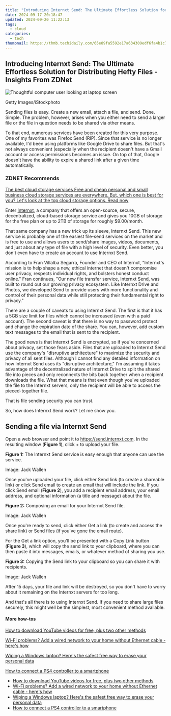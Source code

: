 ```yaml
---
title: "Introducing Internxt Send: The Ultimate Effortless Solution for Distributing Hefty Files - Insights From ZDNet"
date: 2024-09-17 20:18:47
updated: 2024-09-20 11:22:13
tags:
  - cloud
categories:
  - tech
thumbnail: https://thmb.techidaily.com/65e89fa5592e17a634309edf6fa4b1c7a4776f7c9bc581c108157d66f219235d.jpg
---
```


## Introducing Internxt Send: The Ultimate Effortless Solution for Distributing Hefty Files - Insights From ZDNet

![Thoughtful computer user looking at laptop screen](https://www.zdnet.com/a/img/resize/242f6596afd147956f89d4264d66998fbfa6dc69/2020/12/11/64443fb3-2778-4288-879b-ca1d29f72f0d/computeruseristock-625990542a.jpg?auto=webp&width=1280)

Getty Images/iStockphoto

Sending files is easy. Create a new email, attach a file, and send. Done. Simple. The problem, however, arises when you either need to send a larger file or the file in question needs to be shared via other means.

To that end, numerous services have been created for this very purpose. One of my favorites was Firefox Send (RIP). Since that service is no longer available, I'd been using platforms like Google Drive to share files. But that's not always convenient (especially when the recipient doesn't have a Gmail account or access permissions becomes an issue. On top of that, Google doesn't have the ability to expire a shared link after a given time automatically.

### **ZDNET** Recommends

[The best cloud storage services Free and cheap personal and small business cloud storage services are everywhere. But, which one is best for you? Let's look at the top cloud storage options.  Read now](https://www.zdnet.com/article/best-cloud-storage/)

Enter [Internxt](https://internxt.com/), a company that offers an open-source, secure, decentralized, cloud-based storage service and gives you 10GB of storage for the free plan or up to 2TB of storage for roughly $9.00/month.

That same company has a new trick up its sleeve, Internxt Send. This new service is probably one of the easiest file-send services on the market and is free to use and allows users to send/share images, videos, documents, and just about any type of file with a high level of security. Even better, you don't even have to create an account to use Internxt Send.

According to Fran Villalba Segarra, Founder and CEO of Internxt, "Internxt's mission is to help shape a new, ethical internet that doesn't compromise user privacy, respects individual rights, and bolsters honest conduct online." Fran continues, "Our new file transfer service, Internxt Send, was built to round out our growing privacy ecosystem. Like Internxt Drive and Photos, we developed Send to provide users with more functionality and control of their personal data while still protecting their fundamental right to privacy."

There are a couple of caveats to using Internxt Send. The first is that it has a 5GB size limit for files which cannot be increased (even with a paid account). The second caveat is that there is no way to password protect and change the expiration date of the share. You can, however, add custom text messages to the email that is sent to the recipient.

The good news is that Internxt Send is encrypted, so if you're concerned about privacy, set those fears aside. Files that are uploaded to Internxt Send use the company's "disruptive architecture" to maximize the security and privacy of all sent files. Although I cannot find any detailed information on how Internxt Send uses its "disruptive architecture," I'm assuming it takes advantage of the decentralized nature of Internxt Drive to split the shared file into pieces and only reconnects the bits back together when a recipient downloads the file. What that means is that even though you've uploaded the file to the Internxt servers, only the recipient will be able to access the pieced-together file.

That is file sending security you can trust.

So, how does Internxt Send work? Let me show you.

## Sending a file via Internxt Send

Open a web browser and point it to <https://send.internxt.com>. In the resulting window (**Figure 1**), click + to upload your file.

**Figure 1:** The Internxt Send service is easy enough that anyone can use the service.

Image: Jack Wallen

Once you've uploaded your file, click either Send link (to create a shareable link) or click Send email to create an email that will include the link. If you click Send email (**Figure 2**), you add a recipient email address, your email address, and optional information (a title and message) about the file.

**Figure 2:** Composing an email for your Internxt Send file.

Image: Jack Wallen

Once you're ready to send, click either Get a link (to create and access the share link) or Send files (if you've gone the email route).

For the Get a link option, you'll be presented with a Copy Link button (**Figure 3**), which will copy the send link to your clipboard, where you can then paste it into messages, emails, or whatever method of sharing you use.

**Figure 3:** Copying the Send link to your clipboard so you can share it with recipients.

Image: Jack Wallen

After 15 days, your file and link will be destroyed, so you don't have to worry about it remaining on the Internxt servers for too long.

And that's all there is to using Internxt Send. If you need to share large files securely, this might well be the simplest, most convenient method available.

#### More how-tos

[How to download YouTube videos for free, plus two other methods](https://www.zdnet.com/article/how-to-download-youtube-videos-for-free-plus-two-other-methods/ "How to download YouTube videos for free, plus two other methods")

[Wi-Fi problems? Add a wired network to your home without Ethernet cable - here's how](https://www.zdnet.com/article/wi-fi-problems-how-to-add-a-wired-network-to-your-home-without-ethernet-cable/ "Wi-Fi problems? Add a wired network to your home without Ethernet cable - here's how")

[Wiping a Windows laptop? Here's the safest free way to erase your personal data](https://www.zdnet.com/article/wiping-a-windows-laptop-heres-the-safest-free-way-to-erase-your-personal-data/ "Wiping a Windows laptop? Here's the safest free way to erase your personal data")

[How to connect a PS4 controller to a smartphone](https://www.zdnet.com/article/how-to-connect-a-ps4-controller-to-a-smartphone/ "How to connect a PS4 controller to a smartphone")

* [How to download YouTube videos for free, plus two other methods](https://www.zdnet.com/article/how-to-download-youtube-videos-for-free-plus-two-other-methods/ "How to download YouTube videos for free, plus two other methods")
* [Wi-Fi problems? Add a wired network to your home without Ethernet cable - here's how](https://www.zdnet.com/article/wi-fi-problems-how-to-add-a-wired-network-to-your-home-without-ethernet-cable/ "Wi-Fi problems? Add a wired network to your home without Ethernet cable - here's how")
* [Wiping a Windows laptop? Here's the safest free way to erase your personal data](https://www.zdnet.com/article/wiping-a-windows-laptop-heres-the-safest-free-way-to-erase-your-personal-data/ "Wiping a Windows laptop? Here's the safest free way to erase your personal data")
* [How to connect a PS4 controller to a smartphone](https://www.zdnet.com/article/how-to-connect-a-ps4-controller-to-a-smartphone/ "How to connect a PS4 controller to a smartphone")

<ins class="adsbygoogle"
     style="display:block"
     data-ad-format="autorelaxed"
     data-ad-client="ca-pub-7571918770474297"
     data-ad-slot="1223367746"></ins>



<ins class="adsbygoogle"
     style="display:block"
     data-ad-client="ca-pub-7571918770474297"
     data-ad-slot="8358498916"
     data-ad-format="auto"
     data-full-width-responsive="true"></ins>
